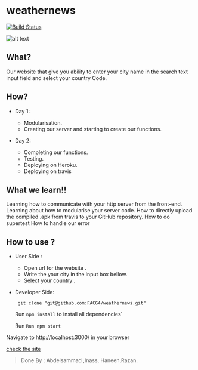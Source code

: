 # weathernews
[![Build Status](https://travis-ci.org/FACG4/weathernews.svg?branch=master)](https://travis-ci.org/FACG4/weathernews)

![alt text](https://cdn20.patchcdn.com/users/22889014/20180305/114617/styles/T800x600/public/processed_images/patch_weather_news-1520265277-9536.jpg)


## What?

Our website that give you ability to enter your city name in the search text input field and select your country Code.

## How?


* Day 1:

   *  Modularisation.
   *  Creating our server and starting to create our functions.

* Day 2:
  * Completing our functions.
  * Testing.
  * Deploying on Heroku.
  * Deploying on travis


## What we learn!!
Learning how to communicate with your http server from the front-end.
Learning about how to modularise your server code.
How to directly upload the compiled .apk from travis to your GitHub repository.
How to do supertest
How to handle our error




## How to use ?
 * User Side :

    * Open url for the website .
    * Write the your city in the input box bellow.
    * Select your country .





  * Developer Side:

      ` git clone "git@github.com:FACG4/weathernews.git"`

      Run `npm install` to install all dependencies`

      Run  `Run npm start `

Navigate to http://localhost:3000/ in your browser

[check the site](https://.com/#)

>Done By : Abdelsammad ,Inass, Haneen,Razan.
